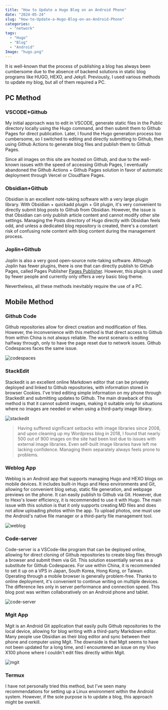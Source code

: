 ```yaml
---
title: "How to Update a Hugo Blog on an Android Phone"
date: "2024-05-24"
slug: "How-to-Update-a-Hugo-Blog-on-an-Android-Phone"
categories: 
  - "network"
tags:   
  - "Hugo"
  - "Blog"
  - "Android"
Image: "hugo.png"
---
```


It is well-known that the process of publishing a blog has always been cumbersome due to the absence of backend solutions in static blog programs like HUGO, HEXO, and Jekyll. Previously, I used various methods to update my blog, but all of them required a PC.

 ## PC Method

 ### VSCODE+Github
 My initial approach was to edit in VSCODE, generate static files in the Public directory locally using the Hugo command, and then submit them to Github Pages for direct publication. Later, I found the Hugo generation process too cumbersome, so I switched to editing and directly submitting to Github, then using Github Actions to generate blog files and publish them to Github Pages.

 Since all images on this site are hosted on Github, and due to the well-known issues with the speed of accessing Github Pages, I eventually abandoned the Github Actions + Github Pages solution in favor of automatic deployment through Vercel or Cloudflare Pages.
 

 ### Obsidian+Github
Obsidian is an excellent note-taking software with a very large plugin library. With Obsidian + quickadd plugin + Git plugin, it's very convenient to directly submit blog posts to Github from Obsidian. However, the issue is that Obsidian can only publish article content and cannot modify other site settings. Managing the Posts directory of Hugo directly with Obsidian feels odd, and unless a dedicated blog repository is created, there's a constant risk of confusing note content with blog content during the management process.

### Joplin+Github
Joplin is also a very good open-source note-taking software. Although Joplin has fewer plugins, there is one that can directly publish to Github Pages, called Pages Publisher [Pages Publisher](https://github.com/ylc395/joplin-plugin-pages-publisher). However, this plugin is used by fewer people and currently only offers a very basic blog theme.

Nevertheless, all these methods inevitably require the use of a PC.



## Mobile Method

### Github Code
Github repositories allow for direct creation and modification of files. However, the inconvenience with this method is that direct access to Github from within China is not always reliable. The worst scenario is editing halfway through, only to have the page reset due to network issues. Github Codespaces faces the same issue.

![codespaces](codespaces.png)

### StackEdit
Stackedit is an excellent online Markdown editor that can be privately deployed and linked to Github repositories, with information stored in browser Cookies. I've tried editing simple information on my phone through Stackedit and submitting updates to Github. The main drawback of this method is that it cannot submit images, making it suitable only for situations where no images are needed or when using a third-party image library.

![stackedit](stackedit.jpg)

> Having suffered significant setbacks with image libraries since 2008, and upon cleaning up my Wordpress blog in 2018, I found that nearly 500 out of 900 images on the site had been lost due to issues with external image libraries. Even self-built image libraries have left me lacking confidence. Managing them separately always feels prone to problems.

### Weblog App
Weblog is an Android app that supports managing Hugo and HEXO blogs on mobile devices. It includes built-in Hugo and Hexo environments and Git, allowing for convenient blog setup, static file generation, and webpage previews on the phone. It can easily publish to Github via Git. However, due to Hexo's lower efficiency, it is recommended to use it with Hugo. The main issue with this solution is that it only supports creating MD files and does not allow uploading photos within the app. To upload photos, one must use the Android's native file manager or a third-party file management tool.

![weblog](weblog2.jpg)


### Code-server
Code-server is a VSCode-like program that can be deployed online, allowing for direct cloning of Github repositories to create blog files through a browser and submit them via Git. This solution essentially serves as a substitute for Github Codespaces. For use within China, it is recommended to set it up on a VPS in Japan, South Korea, Hong Kong, or Taiwan. Operating through a mobile browser is generally problem-free. Thanks to online deployment, it's convenient to continue writing on multiple devices. The difference lies only in server performance and connection speed. This blog post was written collaboratively on an Android phone and tablet.

![code-server](codeserver.jpg)


### Mgit App
Mgit is an Android Git application that easily pulls Github repositories to the local device, allowing for blog writing with a third-party Markdown editor. Many people use Obsidian as their blog editor and sync between their phone and computer using Mgit. The downside is that Mgit seems to have not been updated for a long time, and I encountered an issue on my Vivo X100 phone where I couldn't edit files directly within Mgit.

![mgit](weblog.jpg)

### Termux
I have not personally tried this method, but I've seen many recommendations for setting up a Linux environment within the Android system. However, if the sole purpose is to update a blog, this approach might be overkill.
